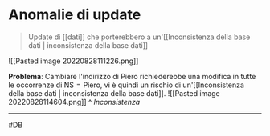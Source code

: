 # Anomalie di update
> Update di [[dati]] che porterebbero a un'[[Inconsistenza della base dati | inconsistenza della base dati]]

![[Pasted image 20220828111226.png]]

**Problema**: Cambiare l'indirizzo di Piero richiederebbe una modifica in tutte le occorrenze di $\text{NS}=\text{Piero}$, vi è quindi un rischio di un'[[Inconsistenza della base dati | inconsistenza della base dati]].
![[Pasted image 20220828114604.png]]
\^ *Inconsistenza*

---
#DB